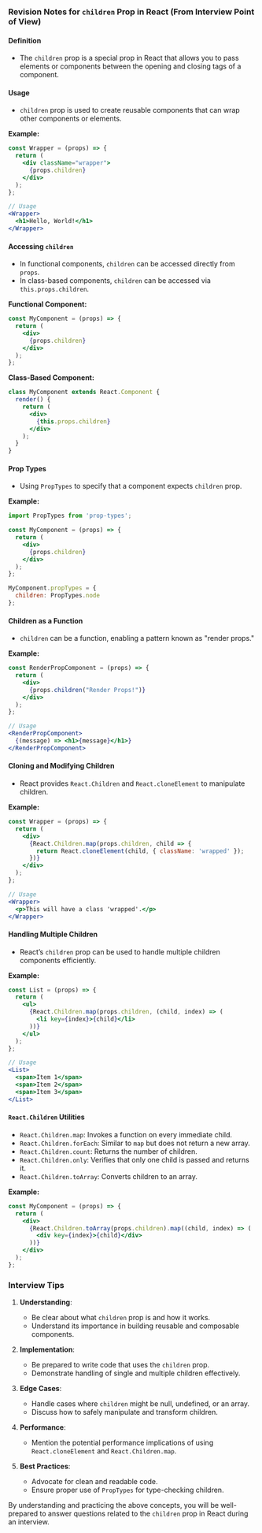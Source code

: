 ### Revision Notes for `children` Prop in React (From Interview Point of View)

#### Definition
- The `children` prop is a special prop in React that allows you to pass elements or components between the opening and closing tags of a component.

#### Usage
- `children` prop is used to create reusable components that can wrap other components or elements.

**Example:**
```jsx
const Wrapper = (props) => {
  return (
    <div className="wrapper">
      {props.children}
    </div>
  );
};

// Usage
<Wrapper>
  <h1>Hello, World!</h1>
</Wrapper>
```

#### Accessing `children`
- In functional components, `children` can be accessed directly from `props`.
- In class-based components, `children` can be accessed via `this.props.children`.

**Functional Component:**
```jsx
const MyComponent = (props) => {
  return (
    <div>
      {props.children}
    </div>
  );
};
```

**Class-Based Component:**
```jsx
class MyComponent extends React.Component {
  render() {
    return (
      <div>
        {this.props.children}
      </div>
    );
  }
}
```

#### Prop Types
- Using `PropTypes` to specify that a component expects `children` prop.

**Example:**
```jsx
import PropTypes from 'prop-types';

const MyComponent = (props) => {
  return (
    <div>
      {props.children}
    </div>
  );
};

MyComponent.propTypes = {
  children: PropTypes.node
};
```

#### Children as a Function
- `children` can be a function, enabling a pattern known as "render props."

**Example:**
```jsx
const RenderPropComponent = (props) => {
  return (
    <div>
      {props.children("Render Props!")}
    </div>
  );
};

// Usage
<RenderPropComponent>
  {(message) => <h1>{message}</h1>}
</RenderPropComponent>
```

#### Cloning and Modifying Children
- React provides `React.Children` and `React.cloneElement` to manipulate children.

**Example:**
```jsx
const Wrapper = (props) => {
  return (
    <div>
      {React.Children.map(props.children, child => {
        return React.cloneElement(child, { className: 'wrapped' });
      })}
    </div>
  );
};

// Usage
<Wrapper>
  <p>This will have a class 'wrapped'.</p>
</Wrapper>
```

#### Handling Multiple Children
- React’s `children` prop can be used to handle multiple children components efficiently.

**Example:**
```jsx
const List = (props) => {
  return (
    <ul>
      {React.Children.map(props.children, (child, index) => (
        <li key={index}>{child}</li>
      ))}
    </ul>
  );
};

// Usage
<List>
  <span>Item 1</span>
  <span>Item 2</span>
  <span>Item 3</span>
</List>
```

#### `React.Children` Utilities
- `React.Children.map`: Invokes a function on every immediate child.
- `React.Children.forEach`: Similar to `map` but does not return a new array.
- `React.Children.count`: Returns the number of children.
- `React.Children.only`: Verifies that only one child is passed and returns it.
- `React.Children.toArray`: Converts children to an array.

**Example:**
```jsx
const MyComponent = (props) => {
  return (
    <div>
      {React.Children.toArray(props.children).map((child, index) => (
        <div key={index}>{child}</div>
      ))}
    </div>
  );
};
```

### Interview Tips
1. **Understanding**:
   - Be clear about what `children` prop is and how it works.
   - Understand its importance in building reusable and composable components.

2. **Implementation**:
   - Be prepared to write code that uses the `children` prop.
   - Demonstrate handling of single and multiple children effectively.

3. **Edge Cases**:
   - Handle cases where `children` might be null, undefined, or an array.
   - Discuss how to safely manipulate and transform children.

4. **Performance**:
   - Mention the potential performance implications of using `React.cloneElement` and `React.Children.map`.

5. **Best Practices**:
   - Advocate for clean and readable code.
   - Ensure proper use of `PropTypes` for type-checking children.

By understanding and practicing the above concepts, you will be well-prepared to answer questions related to the `children` prop in React during an interview.
